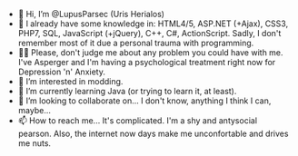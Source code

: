- 👋 Hi, I’m @LupusParsec (Uris Herialos)
- 🧠 I already have some knowledge in: HTML4/5, ASP.NET (+Ajax), CSS3, PHP7, SQL, JavaScript (+jQuery), C++, C#, ActionScript.
Sadly, I don't remember most of it due a personal trauma with programming.
- 🤦‍♂️ Please, don't judge me about any problem you could have with me. I've Asperger and I'm having a psychological treatment right now for Depression 'n' Anxiety.
- 👀 I’m interested in modding.
- 🌱 I’m currently learning Java (or trying to learn it, at least).
- 💞️ I’m looking to collaborate on... I don't know, anything I think I can, maybe...
- 📫 How to reach me... It's complicated. I'm a shy and antysocial pearson. Also, the internet now days make me unconfortable and drives me nuts.

<!---
LupusParsec/LupusParsec is a ✨ special ✨ repository because its `README.md` (this file) appears on your GitHub profile.
You can click the Preview link to take a look at your changes.
--->
